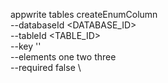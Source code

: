 appwrite tables createEnumColumn \
        --databaseId <DATABASE_ID> \
        --tableId <TABLE_ID> \
        --key '' \
        --elements one two three \
        --required false \


